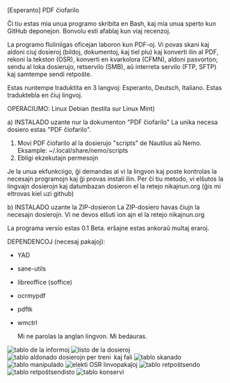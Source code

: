 [Esperanto]  PDF ĉiofarilo

Ĉi tiu estas mia unua programo skribita en Bash, kaj mia unua sperto kun GitHub deponejon.
Bonvolu esti afablaj kun viaj recenzoj.

La programo fluliniigas oficejan laboron kun PDF-oj. 
Vi povas skani kaj aldoni ciuj dosieroj (bildoj, dokumentoj, kaj tiel plu) kaj konverti ilin al PDF, 
rekoni la tekston (OSR), konverti en kvarkolora (CFMN), aldoni pasvorton;
sendu al loka dosierujo, retservilo (SMB), aû interreta servilo (FTP, SFTP) kaj samtempe sendi retpoŝte.

Estas nuntempe traduktita en 3 langvoj: Esperanto, Deutsch, Italiano.
Estas traduktebla en ĉiuj lingvoj.

OPERACIUMO:
Linux Debian (testita sur Linux Mint) 

a) INSTALADO uzante nur la dokumenton "PDF ĉiofarilo"
La unika necesa dosiero estas "PDF ĉiofarilo".

1) Movi PDF ĉiofarilo al la dosierujo "scripts" de Nautilus aŭ Nemo. Eksample:
~/.local/share/nemo/scripts
2) Ebligi ekzekutajn permesojn

Je la unua ekfunkciigo, ĝi demandas al vi la lingvon kaj poste kontrolas la necesajn programojn kaj ĝi provas instali ilin.
Per ĉi tiu metodo, vi elŝutos la lingvajn dosierojn kaj datumbazan dosieron el la retejo nikajnun.org (ĝis mi eltrovas kiel uzi github)

b) INSTALADO uzante la ZIP-dosieron
La ZIP-dosiero havas ĉiujn la necesajn dosierojn. Vi ne devos elŝuti ion ajn el la retejo nikajnun.org


La programa versio estas 0.1 Beta.
erŝajne estas ankoraŭ multaj eraroj.


DEPENDENCOJ (necesaj pakajoj):

- YAD
- sane-utils
- libreoffice (soffice)
- ocrmypdf
- pdftk
- wmctrl

  Mi ne parolas la anglan lingvon. Mi bedauras.

  
![tablo de la informoj](https://nikajnun.org/pdf-ĉiofarilo/bildoj/info.png)
![listo de la dosieroj](https://nikajnun.org/pdf-ĉiofarilo/bildoj/dosieroj.png)
![tablo aldonado dosierojn per treni kaj fali](https://nikajnun.org/pdf-ĉiofarilo/aldoni.png)
![tablo skanado](https://nikajnun.org/pdf-ĉiofarilo/bildoj/skani.png)
![tablo manipulado](https://nikajnun.org/pdf-ĉiofarilo/bildoj/manipulado.png)
![elekti OSR linvopakaĵoj](https://nikajnun.org/pdf-ĉiofarilo/bildoj/manipulado-OSR.png)
![tablo retpoŝtsendo](https://nikajnun.org/pdf-ĉiofarilo/bildoj/email.png)
![tablo retpoŝtsendisto](https://nikajnun.org/pdf-ĉiofarilo/bildoj/email-ĉanĝi.png)
![tablo konservi](https://nikajnun.org/pdf-ĉiofarilo/bildoj/konservi.png)
